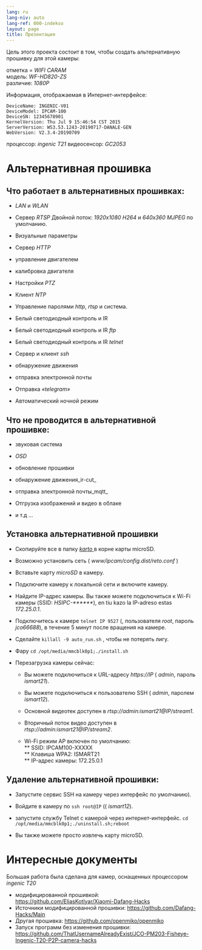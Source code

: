 ```yaml
---
lang: ru
lang-niv: auto
lang-ref: 000-indekso
layout: page
title: Презентация
---
```


Цель этого проекта состоит в том, чтобы создать альтернативную прошивку для этой камеры: 

отметка = _WIFI CARAM_  
модель: _WF-HD820-ZS_  
различие: _1080P_

Информация, отображаемая в Интернет-интерфейсе:
```
DeviceName: INGENIC-V01
DeviceModel: IPCAM-100
DeviceSN: 12345678901
KernelVersion: Thu Jul 9 15:46:54 CST 2015
ServerVersion: WS3.53.1243-20190717-DANALE-GEN
WebVersion: V2.3.4-20190709
```

процессор: _ingenic T21_
видеосенсор: _GC2053_

# Альтернативная прошивка

## Что работает в альтернативных прошивках:

* _LAN_   и   _WLAN_  


* Сервер   _RTSP_   Двойной поток:   _1920x1080 H264_   и   _640x360 MJPEG_   по умолчанию.  


* Визуальные параметры


* Сервер   _HTTP_  


* управление двигателем


* калибровка двигателя


* Настройки   _PTZ_  


* Клиент   _NTP_  


* Управление паролями   _http_,   _rtsp_   и система.  


* Белый светодиодный контроль и IR  


* Белый светодиодный контроль и IR   _ftp_ 


* Белый светодиодный контроль и IR   _telnet_ 


* Сервер и клиент   _ssh_  


* обнаружение движения


* отправка электронной почты


* Отправка   _«telegram»_  


* Автоматический ночной режим  



## Что не проводится в альтернативной прошивке:

* звуковая система


* _OSD_


* обновление прошивки


* обнаружение движения_ir-cut_


* отправка электронной почты_mqtt_


* Отгрузка изображений и видео в облаке  


* и т.д ...



## Установка альтернативной прошивки

* Скопируйте все в папку [ _karto_ ](https://github.com/jmichault/ipcam-100/tree/master/karto) в корне карты microSD.


* Возможно установить сеть ( _www/ipcam/config.dist/reto.conf_ )


* Вставьте карту   _microSD_   в камеру.  


* Подключите камеру к локальной сети и включите камеру.


* Найдите IP-адрес камеры. Вы также можете подключиться к Wi-Fi камеры (SSID: _HSIPC-******_), en tiu kazo la IP-adreso estas _172.25.0.1_.


* Подключитесь к камере `telnet IP 9527` (, пользователя _root_, пароль _jco66688_), в течение 5 минут после вращения на камере.


* Сделайте `killall -9 auto_run.sh` , чтобы не потерять лигу.


* Фару `cd /opt/media/mmcblk0p1;./install.sh`


* Перезагрузка камеры сейчас:  


    * Вы можете подключиться к URL-адресу _https://IP_ ( _admin_, пароль _ismart21_).


    * Вы можете подключиться к пользователю SSH ( _admin_, паролем _ismart12_).


    * Основной видеотек доступен в  _rtsp://admin:ismart21@IP/stream1_. 


    * Вторичный поток видео доступен в  _rtsp://admin:ismart21@IP/stream2_. 


    *   Wi-Fi режим AP включен по умолчанию:  
      **   SSID: IPCAM100-XXXXX  
      **   Клавиша WPA2: ISMART21  
      **   IP-адрес камеры: 172.25.0.1  

## Удаление альтернативной прошивки:

* Запустите сервис SSH на камеру через интерфейс по умолчанию).


* Войдите в камеру по `ssh root@IP` (( _ismart12_).


* запустите службу Telnet с камерой через интернет-интерфейс. `cd /opt/media/mmcblk0p1;./uninstall.sh;reboot`



* Вы также можете просто извлечь карту microSD.



# Интересные документы

Большая работа была сделана для камер, оснащенных процессором   _ingenic T20_   
  *   модифицированной прошивкой:   <https://github.com/EliasKotlyar/Xiaomi-Dafang-Hacks>  
  *   Источники модифицированной прошивки:   <https://github.com/Dafang-Hacks/Main>  
  *   Другая прошивка:   <https://github.com/openmiko/openmiko>  
  *   Запуск программ без изменения прошивки:   <https://github.com/ThatUsernameAlreadyExist/JCO-PM203-Fisheye-Ingenic-T20-P2P-camera-hacks>  

